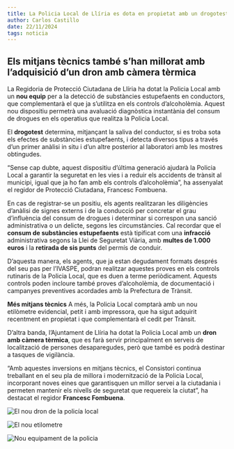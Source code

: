 ```yaml
---
title: La Policia Local de Llíria es dota en propietat amb un drogotest i un etilòmetre d’última generació
author: Carlos Castillo
date: 22/11/2024
tags: noticia
---
```


## Els mitjans tècnics també s’han millorat amb l’adquisició d’un dron amb càmera tèrmica


La Regidoria de Protecció Ciutadana de Llíria ha dotat la Policia Local amb un **nou equip** per a la detecció de substàncies estupefaents en conductors, que complementarà el que ja s’utilitza en els controls d’alcoholèmia. Aquest nou dispositiu permetrà una avaluació diagnòstica instantània del consum de drogues en els operatius que realitza la Policia Local.

El **drogotest** determina, mitjançant la saliva del conductor, si es troba sota els efectes de substàncies estupefaents, i detecta diversos tipus a través d’un primer anàlisi in situ i d’un altre posterior al laboratori amb les mostres obtingudes.

“Sense cap dubte, aquest dispositiu d’última generació ajudarà la Policia Local a garantir la seguretat en les vies i a reduir els accidents de trànsit al municipi, igual que ja ho fan amb els controls d’alcoholèmia”, ha assenyalat el regidor de Protecció Ciutadana, Francesc Fombuena.

En cas de registrar-se un positiu, els agents realitzaran les diligències d’anàlisi de signes externs i de la conducció per concretar el grau d’influència del consum de drogues i determinar si correspon una sanció administrativa o un delicte, segons les circumstàncies. Cal recordar que el **consum de substàncies estupefaents** està tipificat com una **infracció** administrativa segons la Llei de Seguretat Viària, amb **multes de 1.000 euros** i la **retirada de sis punts** del permís de conduir.

D’aquesta manera, els agents, que ja estan degudament formats després del seu pas per l’IVASPE, podran realitzar aquestes proves en els controls rutinaris de la Policia Local, que es duen a terme periòdicament. Aquests controls poden incloure també proves d’alcoholèmia, de documentació i campanyes preventives acordades amb la Prefectura de Trànsit.

**Més mitjans tècnics**
A més, la Policia Local comptarà amb un nou etilòmetre evidencial, petit i amb impressora, que ha sigut adquirit recentment en propietat i que complementarà el cedit per Trànsit.

D’altra banda, l’Ajuntament de Llíria ha dotat la Policia Local amb un **dron amb càmera tèrmica**, que es farà servir principalment en serveis de localització de persones desaparegudes, però que també es podrà destinar a tasques de vigilància.

“Amb aquestes inversions en mitjans tècnics, el Consistori continua treballant en el seu pla de millora i modernització de la Policia Local, incorporant noves eines que garantisquen un millor servei a la ciutadania i permeten mantenir els nivells de seguretat que requereix la ciutat”, ha destacat el regidor **Francesc Fombuena**.

![El nou dron de la policía local](/assets/continguts/recursos/20241122-dron-camera-termic.jpg "El nou dron amb el que contará la policía de Llíria")

![El nou etilometre](/assets/continguts/recursos/20241122-etilometro.jpg "Nou etilometre")

![Nou equipament de la policia](/assets/continguts/recursos/20241122-nou-equipament-PL.jpg "Nou equipament de la policia")